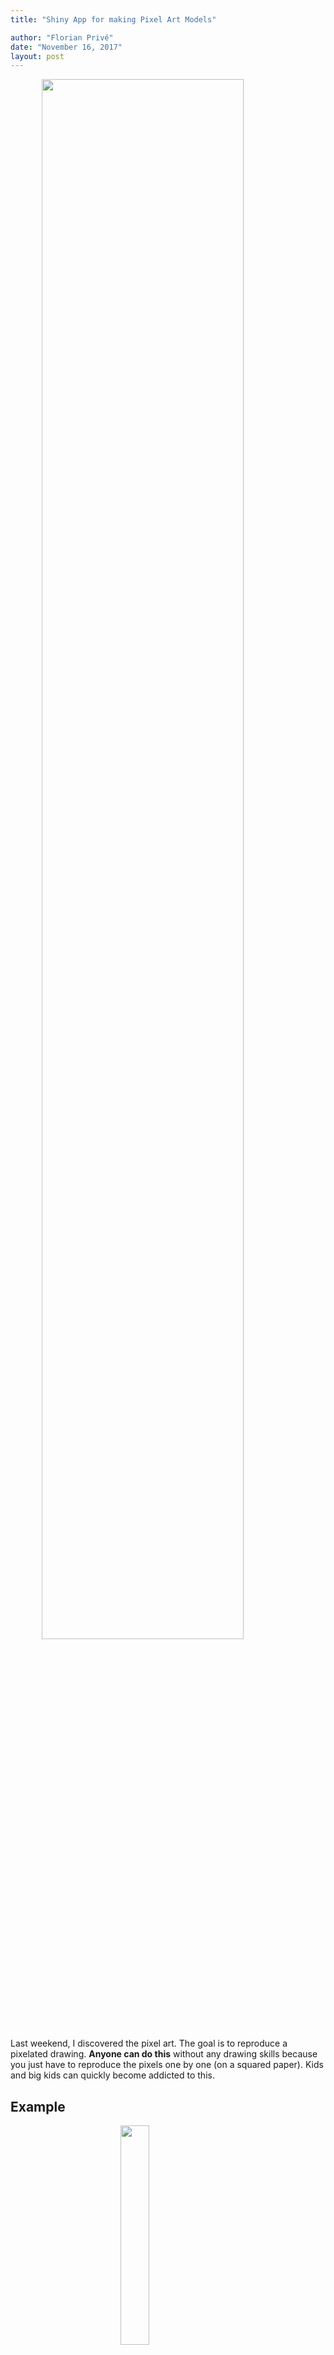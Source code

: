 ```yaml
---
title: "Shiny App for making Pixel Art Models"

author: "Florian Privé"
date: "November 16, 2017"
layout: post
---
```



<section class="main-content">
<p><img src="https://i.skyrock.net/8357/92298357/pics/3238779731_1_9_0mvpuhVx.png" width="80%" style="display: block; margin: auto;" /></p>
<p>Last weekend, I discovered the pixel art. The goal is to reproduce a pixelated drawing. <strong>Anyone can do this</strong> without any drawing skills because you just have to reproduce the pixels one by one (on a squared paper). Kids and big kids can quickly become addicted to this.</p>
<div id="example" class="section level2">
<h2>Example</h2>
<p><img src="https://i.pinimg.com/564x/91/af/46/91af46f50866bc7b95e72c4b3891dc52--man--iron-man.jpg" width="30%" style="display: block; margin: auto;" /></p>
<p>For this pixelated ironman, you need only 3 colors (black, yellow and red). At the beginning I thought this would be really easy and quick. It took me approximately 15 minutes to reproduce this. Children could take more than 1 hour to reproduce this, so it’s nice if you want to keep them busy.</p>
</div>
<div id="make-your-own-pixel-art-models" class="section level2">
<h2>Make your own pixel art models</h2>
<p>On the internet, there are lots of models. There are also tutos on how to make models with Photoshop. Yet, I wanted to make an R package for making pixel art models, based on any pictures. The pipeline I came up with is the following:</p>
<ul>
<li>read an image with package <strong>magick</strong></li>
<li>downsize this image for processing</li>
<li>use K-means to project colors in a small set of colors</li>
<li>downsize the image and project colors</li>
<li>plot the pixels and add lines to separate them</li>
</ul>
<p>I think there may be a lot to improve but from what I currently know about images, it’s the best I could come up with as a first shot.</p>
<p>I made a package called <strong>pixelart</strong>, with an associated Shiny App.</p>
<div class="sourceCode"><pre class="sourceCode r"><code class="sourceCode r"><span class="co"># Installation</span>
devtools::<span class="kw">install_github</span>(<span class="st">&quot;privefl/pixelart&quot;</span>)

<span class="co"># Run Shiny App</span>
pixelart::<span class="kw">run_app</span>()</code></pre></div>
<p><img src="https://raw.githubusercontent.com/privefl/pixelart/master/webshot.png" width="70%" style="display: block; margin: auto;" /></p>
</div>
</section>
